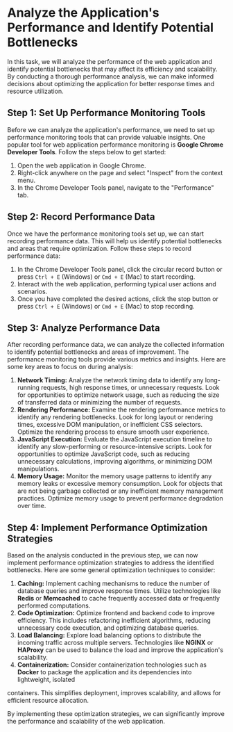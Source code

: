 

# Analyze the Application's Performance and Identify Potential Bottlenecks

In this task, we will analyze the performance of the web application and identify potential bottlenecks that may affect its efficiency and scalability. By conducting a thorough performance analysis, we can make informed decisions about optimizing the application for better response times and resource utilization.

## Step 1: Set Up Performance Monitoring Tools

Before we can analyze the application's performance, we need to set up performance monitoring tools that can provide valuable insights. One popular tool for web application performance monitoring is **Google Chrome Developer Tools**. Follow the steps below to get started:

1. Open the web application in Google Chrome.
2. Right-click anywhere on the page and select "Inspect" from the context menu.
3. In the Chrome Developer Tools panel, navigate to the "Performance" tab.

## Step 2: Record Performance Data

Once we have the performance monitoring tools set up, we can start recording performance data. This will help us identify potential bottlenecks and areas that require optimization. Follow these steps to record performance data:

1. In the Chrome Developer Tools panel, click the circular record button or press `Ctrl + E` (Windows) or `Cmd + E` (Mac) to start recording.
2. Interact with the web application, performing typical user actions and scenarios.
3. Once you have completed the desired actions, click the stop button or press `Ctrl + E` (Windows) or `Cmd + E` (Mac) to stop recording.

## Step 3: Analyze Performance Data

After recording performance data, we can analyze the collected information to identify potential bottlenecks and areas of improvement. The performance monitoring tools provide various metrics and insights. Here are some key areas to focus on during analysis:

1. **Network Timing:** Analyze the network timing data to identify any long-running requests, high response times, or unnecessary requests. Look for opportunities to optimize network usage, such as reducing the size of transferred data or minimizing the number of requests.
2. **Rendering Performance:** Examine the rendering performance metrics to identify any rendering bottlenecks. Look for long layout or rendering times, excessive DOM manipulation, or inefficient CSS selectors. Optimize the rendering process to ensure smooth user experience.
3. **JavaScript Execution:** Evaluate the JavaScript execution timeline to identify any slow-performing or resource-intensive scripts. Look for opportunities to optimize JavaScript code, such as reducing unnecessary calculations, improving algorithms, or minimizing DOM manipulations.
4. **Memory Usage:** Monitor the memory usage patterns to identify any memory leaks or excessive memory consumption. Look for objects that are not being garbage collected or any inefficient memory management practices. Optimize memory usage to prevent performance degradation over time.

## Step 4: Implement Performance Optimization Strategies

Based on the analysis conducted in the previous step, we can now implement performance optimization strategies to address the identified bottlenecks. Here are some general optimization techniques to consider:

1. **Caching:** Implement caching mechanisms to reduce the number of database queries and improve response times. Utilize technologies like **Redis** or **Memcached** to cache frequently accessed data or frequently performed computations.
2. **Code Optimization:** Optimize frontend and backend code to improve efficiency. This includes refactoring inefficient algorithms, reducing unnecessary code execution, and optimizing database queries.
3. **Load Balancing:** Explore load balancing options to distribute the incoming traffic across multiple servers. Technologies like **NGINX** or **HAProxy** can be used to balance the load and improve the application's scalability.
4. **Containerization:** Consider containerization technologies such as **Docker** to package the application and its dependencies into lightweight, isolated

 containers. This simplifies deployment, improves scalability, and allows for efficient resource allocation.

By implementing these optimization strategies, we can significantly improve the performance and scalability of the web application.

